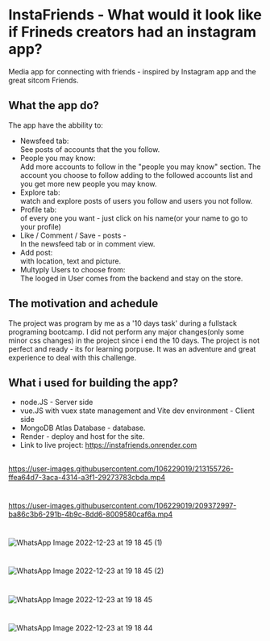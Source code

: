# InstaFriends - What would it look like if Frineds creators had an instagram app?
Media app for connecting with friends - inspired by Instagram app and the great sitcom Friends. 


## What the app do?
The app have the abbility to:
- Newsfeed tab:<br> 
See posts of accounts that the you follow.
- People you may know:<br> 
Add more accounts to follow in the "people you may know" section. 
The account you choose to follow adding to the followed accounts list
and you get more new people you may know. 
- Explore tab:<br> 
watch and explore posts of users you follow and users you not follow. 
- Profile tab:<br> 
of every one you want - just click on his name(or your name to go to your profile)
- Like / Comment / Save - posts - <br> 
In the newsfeed tab or in comment view. 
- Add post:<br> 
with location, text and picture. 
- Multyply Users to choose from:<br>
The looged in User comes from the backend and stay on the store. 


## The motivation and achedule
The project was program by me as a '10 days task' during a fullstack programing bootcamp. 
I did not perform any major changes(only some minor css changes) in the project since i end the 10 days. 
The project is not perfect and ready - its for learning porpuse. 
It was an adventure and great experience to deal with this challenge. 


## What i used for building the app?
- node.JS - Server side <br>
- vue.JS with vuex state management and Vite dev environment - Client side <br>
- MongoDB Atlas Database - database.
- Render - deploy and host for the site. 
- Link to live project:   https://instafriends.onrender.com

 
## 
https://user-images.githubusercontent.com/106229019/213155726-ffea64d7-3aca-4314-a3f1-29273783cbda.mp4
#
 
https://user-images.githubusercontent.com/106229019/209372997-ba86c3b6-291b-4b9c-8dd6-8009580caf6a.mp4
#

![WhatsApp Image 2022-12-23 at 19 18 45 (1)](https://user-images.githubusercontent.com/106229019/209375715-0c8613bc-ea32-4d81-a81c-69115ffc887a.jpeg)
#

![WhatsApp Image 2022-12-23 at 19 18 45 (2)](https://user-images.githubusercontent.com/106229019/209375747-c743582b-3639-4d4b-91fb-f40b75e6fc33.jpeg)
#

![WhatsApp Image 2022-12-23 at 19 18 45](https://user-images.githubusercontent.com/106229019/209375771-3a42098c-8e23-428c-97ae-8973ef3a08d7.jpeg)
#

![WhatsApp Image 2022-12-23 at 19 18 44](https://user-images.githubusercontent.com/106229019/209375664-54faad38-c92f-42bd-91b9-d0e056ad613c.jpeg)





